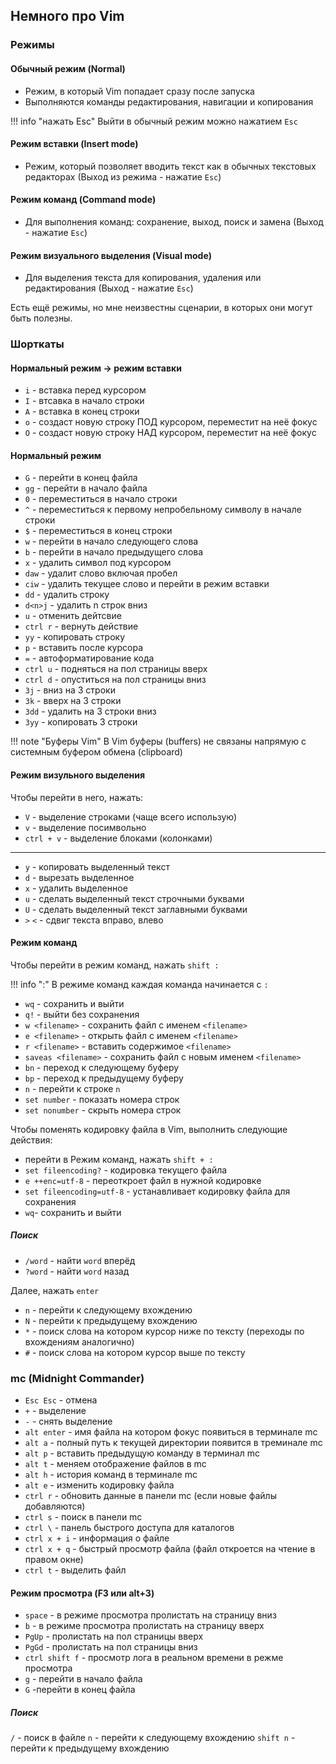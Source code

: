 ## Немного про Vim

### Режимы

#### Обычный режим (Normal)

- Режим, в который Vim попадает сразу после запуска
- Выполняются команды редактирования, навигации и копирования

!!! info "нажать Esc"
    Выйти в обычный режим можно нажатием `Esc`

#### Режим вставки (Insert mode)

- Режим, который позволяет вводить текст как в обычных текстовых редакторах (Выход из режима - нажатие `Esc`)

#### Режим команд (Command mode)

-  Для выполнения команд: сохранение, выход, поиск и замена (Выход - нажатие `Esc`)

#### Режим визуального выделения (Visual mode)

- Для выделения текста для копирования, удаления или редактирования (Выход - нажатие `Esc`)

Есть ещё режимы, но мне неизвестны сценарии, в которых они могут быть полезны.

### Шорткаты

#### Нормальный режим -> режим вставки

- `i` - вставка перед курсором
- `I` - втсавка в начало строки
- `A` - вставка в конец строки
- `o` - создаст новую строку ПОД курсором, переместит на неё фокус
- `O` - создаст новую строку НАД курсором, переместит на неё фокус

#### Нормальный режим

- `G` - перейти в конец файла 
- `gg` - перейти в начало файла
- `0` - переместиться в начало строки
- `^` - переместиться к первому непробельному символу в начале строки
- `$` - переместиться в конец строки
- `w` - перейти в начало следующего слова
- `b` - перейти в начало предыдущего слова 
- `x` - удалить символ под курсором
- `daw` - удалит слово включая пробел
- `ciw` - удалить текущее слово и перейти в режим вставки
- `dd` - удалить строку 
- `d<n>j` - удалить n строк вниз
- `u` - отменить дейтсвие
- `ctrl r` - вернуть действие
- `yy` - копировать строку
- `p` - вставить после курсора
- `=` - автоформатирование кода
- `ctrl u` - подняться на пол страницы вверх 
- `ctrl d` - опуститься на пол страницы вниз
- `3j` - вниз на 3 строки
- `3k` - вверх на 3 строки 
- `3dd` - удалить на 3 строки вниз
- `3yy` - копировать 3 строки 

!!! note "Буферы Vim"
    В Vim буферы (buffers) не связаны напрямую с системным буфером обмена (clipboard)

#### Режим визульного выделения

Чтобы перейти в него, нажать:

- `V` - выделение строками (чаще всего использую)
- `v` - выделение посимвольно
- `ctrl + v` - выделение блоками (колонками)

---

- `y` - копировать выделенный текст
- `d` - вырезать выделенное
- `x` - удалить выделенное
- `u` - сделать выделенный текст строчными буквами
- `U` - сделать выделенный текст заглавными буквами
- `>` `<` - сдвиг текста вправо, влево

#### Режим команд 

Чтобы перейти в режим команд, нажать `shift :` 

!!! info ":"
    В режиме команд каждая команда начинается с `:`

- `wq` - сохранить и выйти
- `q!` - выйти без сохранения
- `w <filename>` - сохранить файл с именем `<filename>`
- `e <filename>` - открыть файл с именем `<filename>`
- `r <filename>` - вставить содержимое `<filename>`
- `saveas <filename>` - сохранить файл с новым именем `<filename>`
- `bn` - переход к следующему буферу
- `bp` - переход к предыдущему буферу
- `n` - перейти к строке `n`
- `set number` - показать номера строк
- `set nonumber` - скрыть номера строк

Чтобы поменять кодировку файла в Vim, выполнить следующие действия:

- перейти в Режим команд, нажать `shift + :`
- `set fileencoding?` - кодировка текущего файла
- `e ++enc=utf-8` - переоткроет файл в нужной кодировке 
- `set fileencoding=utf-8` - устанавливает кодировку файла для сохранения  
- `wq`- сохранить и выйти

##### Поиск 

- `/word` - найти `word` вперёд
- `?word` - найти `word` назад 

Далее, нажать `enter`

- `n` - перейти к следующему вхождению 
- `N` - перейти к предыдущему вхождению
- `*` - поиск слова на котором курсор ниже по тексту (переходы по вхождениям аналогично)
- `#` - поиск слова на котором курсор выше по тексту 

### mc (Midnight Commander)

- `Esc Esc` - отмена
- `+` - выделение
- `-` - снять выделение
- `alt enter` - имя файла на котором фокус появиться в терминале mc
- `alt a` - полный путь к текущей директории появится в треминале mc
- `alt p` - вставить предыдущую команду в терминал mc
- `alt t` - меняем отображение файлов в mc
- `alt h` - история команд в терминале mc 
- `alt e` - изменить кодировку файла
- `ctrl r` - обновить данные в панели mc (если новые файлы добавляются)
- `ctrl s` - поиск в панели mc
- `ctrl \` - панель быстрого доступа для каталогов
- `ctrl x + i` - информация о файле
- `ctrl x + q` - быстрый просмотр файла (файл откроется на чтение в правом окне)
- `ctrl t` - выделить файл

#### Режим просмотра (F3 или alt+3)
- `space` - в режиме просмотра пролистать на страницу вниз
- `b` - в режиме просмотра пролистать на страницу вверх
- `PgUp` - пролистать на пол страницы вверх 
- `PgGd` - пролистать на пол страницы вниз
- `ctrl shift f` - просмотр лога в реальном времени в режме просмотра
- `g` - перейти в начало файла 
- `G` -перейти в конец файла

##### Поиск

`/` - поиск в файле
`n` - перейти к следующему вхождению
`shift n` - перейти к предыдущему вхождению